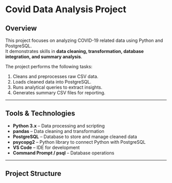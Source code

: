 # Covid Data Analysis Project

## Overview
This project focuses on analyzing COVID-19 related data using Python and PostgreSQL.  
It demonstrates skills in **data cleaning, transformation, database integration, and summary analysis**.

The project performs the following tasks:
1. Cleans and preprocesses raw CSV data.
2. Loads cleaned data into PostgreSQL.
3. Runs analytical queries to extract insights.
4. Generates summary CSV files for reporting.

---

## Tools & Technologies
- **Python 3.x** – Data processing and scripting
- **pandas** – Data cleaning and transformation
- **PostgreSQL** – Database to store and manage cleaned data
- **psycopg2** – Python library to connect Python with PostgreSQL
- **VS Code** – IDE for development
- **Command Prompt / psql** – Database operations

---

## Project Structure

